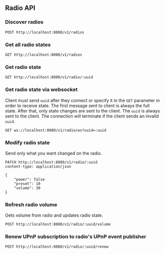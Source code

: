## Radio API
### Discover radios

```
POST http://localhost:8080/v1/radios
```

### Get all radio states

```
GET http://localhost:8080/v1/radios
```

### Get radio state

```
GET http://localhost:8080/v1/radio/:uuid
```

### Get radio state via websocket

Client must send `uuid` after they connect or specify it in the `GET` parameter in order to receive state. The first message sent to client is always the full state. After that, only state changes are sent to the client. The `uuid` is always sent to the client. The connection will terminate if the client sends an invalid `uuid`.

```
GET ws://localhost:8080/v1/radio/ws?uuid=:uuid
```

### Modify radio state

Send only what you want changed on the radio.

```
PATCH http://localhost:8080/v1/radio/:uuid
content-type: application/json

{
	"power": false
	"preset": 10
	"volume": 30
}
```

### Refresh radio volume

Gets volume from radio and updates radio state.

```
POST http://localhost:8080/v1/radio/:uuid/volume
```

### Renew UPnP subscription to radio's UPnP event publisher

```
POST http://localhost:8080/v1/radio/:uuid/renew
```
